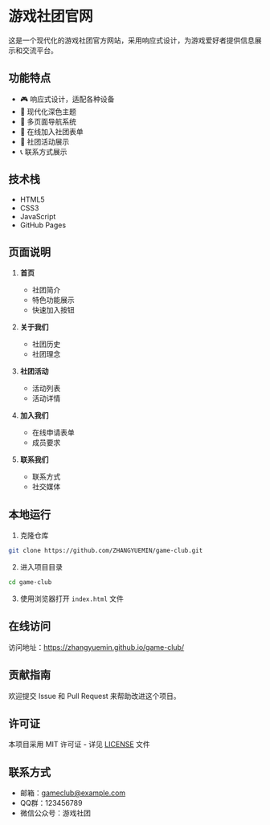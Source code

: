 # 游戏社团官网

这是一个现代化的游戏社团官方网站，采用响应式设计，为游戏爱好者提供信息展示和交流平台。

## 功能特点

- 🎮 响应式设计，适配各种设备
- 🌙 现代化深色主题
- 📱 多页面导航系统
- 📝 在线加入社团表单
- 📅 社团活动展示
- 📞 联系方式展示

## 技术栈

- HTML5
- CSS3
- JavaScript
- GitHub Pages

## 页面说明

1. **首页**
   - 社团简介
   - 特色功能展示
   - 快速加入按钮

2. **关于我们**
   - 社团历史
   - 社团理念

3. **社团活动**
   - 活动列表
   - 活动详情

4. **加入我们**
   - 在线申请表单
   - 成员要求

5. **联系我们**
   - 联系方式
   - 社交媒体

## 本地运行

1. 克隆仓库
```bash
git clone https://github.com/ZHANGYUEMIN/game-club.git
```

2. 进入项目目录
```bash
cd game-club
```

3. 使用浏览器打开 `index.html` 文件

## 在线访问

访问地址：https://zhangyuemin.github.io/game-club/

## 贡献指南

欢迎提交 Issue 和 Pull Request 来帮助改进这个项目。

## 许可证

本项目采用 MIT 许可证 - 详见 [LICENSE](LICENSE) 文件

## 联系方式

- 邮箱：gameclub@example.com
- QQ群：123456789
- 微信公众号：游戏社团 